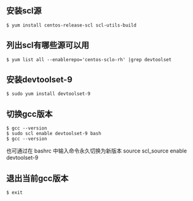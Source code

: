
## 安装scl源

```
$ yum install centos-release-scl scl-utils-build
```

## 列出scl有哪些源可以用
```
$ yum list all --enablerepo='centos-sclo-rh' |grep devtoolset
```

## 安装devtoolset-9 
```
$ sudo yum install devtoolset-9
```

## 切换gcc版本
```
$ gcc --version
$ sudo scl enable devtoolset-9 bash
$ gcc --version
```

也可通过在 bashrc 中输入命令永久切换为新版本
source scl_source enable devtoolset-9

## 退出当前gcc版本

```
$ exit
```




